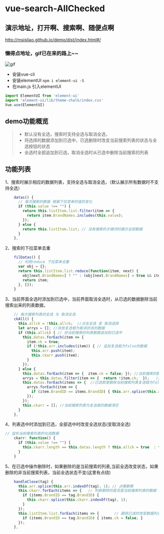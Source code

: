 # vue-search-AllChecked


## 演示地址，打开啊、搜索啊、随便点啊
<http://msisliao.github.io/demo/dist/index.html#/>

### 懒得点地址，gif已在来的路上~~
![gif](https://raw.githubusercontent.com/msisliao/vue-search-AllChecked/master/static/aa.gif)


- 安装vue-cli 
- 安装elementUI `npm i element-ui -S`
- 在main.js 引入elementUI


```javascript
import ElementUI from 'element-ui'
import 'element-ui/lib/theme-chalk/index.css'
Vue.use(ElementUI)
```

## demo功能概览

> * 默认没有全选，搜索时支持全选与取消全选，
> * 将选择的数据添加到已选中，已选删除时改变当前搜索列表的状态与全选按钮的状态
> * 全选时全部追加到已选，取消全选时从已选中删除当前搜索的列表


## 功能列表

1、搜索时展示相应的数据列表，支持全选与取消全选，（默认展示所有数据时不支持全选）

```javascript
    datas() {
      // 每次搜索的数据 根据下拉菜单的值的变化
      if (this.value !== "") {
        return this.listItem.list.filter(item => {
          return item.BrandNames.includes(this.value);
        });
      } else {
        return this.listItem.list; // 没有搜索的关键词时展示全部数据
      }
    },
```

2、搜索的下拉菜单去重

```javascript
    filDatas() {
      // 利用reduce 下拉菜单去重
      var obj = {};
      return this.listItem.list.reduce(function(item, next) {
        obj[next.BrandNames] ? "" : (obj[next.BrandNames] = true && item.push(next));
        return item;
      }, []);
    }

```



3、当前界面全选时添加到已选中，当前界面取消全选时，从已选的数据删除当前搜索出来的列表数据，

```javascript
    // 每次搜索列表的全选 与 取消全选
    ckAll() {
      this.allck = !this.allck;  //点击全选 变 取消选择
      let arrys = []; //存放复选框为取消状态的数据
      if (this.allck) { // 将当前搜索的列表数据追加到已选中
        this.datas.forEach(item => {
          item.ck = true; 
          if (!this.arr.includes(item)) { // 追加复选框为false的数据
            this.arr.push(item);
            this.ckarr.push(item);
          }
        });
      } else {
        this.datas.forEach(item => {  item.ck = false; }); //当前搜索的数据列表复选框设为取消状态
        arrys = this.datas.filter(item => {  return !item.ck;  });   //把复选框为false的数据 拿出来
        this.datas.forEach(items => {  //已选那里删除当前搜索列表复选框为false的数据
          arrys.forEach(item => {
            if (item.BrandID == items.BrandID) { this.arr.splice(this.arr.indexOf(item), 1);}
          });
        });
        this.ckarr = []; //当前搜索列表为复选框的数据清空
      }
    },

```

4、列表选中时添加到已选，全部选中时改变全选状态(变取消全选)

```javascript
// 监听当前搜索列表的勾选数据
    ckarr: function() {
      if (this.value !== "") {
        this.ckarr.length == this.datas.length ? this.allck = true  : this.allck = false; //如果已选等于当前搜索列表 改变全选状态
      }
    }

```

5、在已选中操作删除时，如果删除的是当前搜索的列表,当前全选改变状态，如果删除的非当前搜索列表，当前全选状态不变(这里有点绕)

```javascript
    handleClose(tag) {
      this.arr.splice(this.arr.indexOf(tag), 1); // 点哪删哪
      this.ckarr.forEach(items => {   // 判断删除的是否是当前搜索列表的数据 是的话改变全选状态
        if (items.BrandID == tag.BrandID) {
          this.ckarr.splice(this.ckarr.indexOf(tag), 1);
        }
      });
      this.listItem.list.forEach(items => {       // 删除已选时改变数据列表状态
        if (items.BrandID == tag.BrandID) { items.ck = false; }
      });
    },
```
